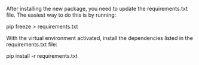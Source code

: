After installing the new package, you need to update the requirements.txt file. The easiest way to do this is by running:

pip freeze > requirements.txt

With the virtual environment activated, install the dependencies listed in the requirements.txt file:

pip install -r requirements.txt